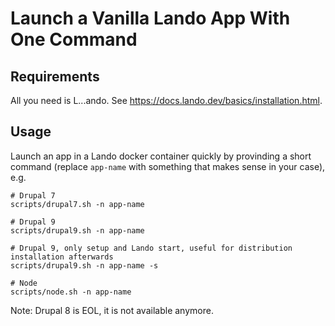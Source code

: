# Launch a Vanilla Lando App With One Command

## Requirements

All you need is L...ando. See https://docs.lando.dev/basics/installation.html.

## Usage

Launch an app in a Lando docker container quickly by provinding a short command (replace `app-name` with something that makes sense in your case), e.g.

```
# Drupal 7
scripts/drupal7.sh -n app-name

# Drupal 9
scripts/drupal9.sh -n app-name

# Drupal 9, only setup and Lando start, useful for distribution installation afterwards
scripts/drupal9.sh -n app-name -s

# Node
scripts/node.sh -n app-name
```

Note: Drupal 8 is EOL, it is not available anymore.
